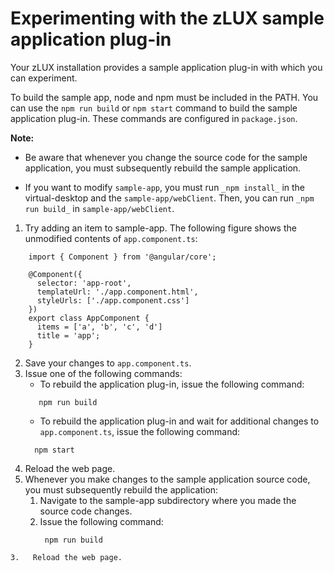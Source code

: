 # Experimenting with the zLUX sample application plug-in

Your zLUX installation provides a sample application plug-in with which you can experiment.

To build the sample app, node and npm must be included in the PATH. You can use the `npm run build` or `npm start` command to build the sample application plug-in. These commands are configured in `package.json`.

**Note:** 

- Be aware that whenever you change the source code for the sample application, you must subsequently rebuild the sample application.

- If you want to modify `sample-app`, you must run `_npm install_` in the virtual-desktop and the `sample-app/webClient`. Then, you can run `_npm run build_` in `sample-app/webClient`.

1.   Try adding an item to sample-app. The following figure shows the unmodified contents of `app.component.ts`:

```
    import { Component } from '@angular/core';
    
    @Component({
      selector: 'app-root',
      templateUrl: './app.component.html',
      styleUrls: ['./app.component.css']
    })
    export class AppComponent {
      items = ['a', 'b', 'c', 'd']
      title = 'app';
    }
```

2.   Save your changes to `app.component.ts`. 
3.   Issue one of the following commands: 
     -   To rebuild the application plug-in, issue the following command:
     ```
        npm run build
     ```
     -   To rebuild the application plug-in and wait for additional changes to `app.component.ts`, issue the following command:
     ```
       npm start
     ``` 
4.   Reload the web page. 
5.   Whenever you make changes to the sample application source code, you must subsequently rebuild the application: 
     1.   Navigate to the sample-app subdirectory where you made the source code changes. 
     2.   Issue the following command:
          ```
           npm run build
          ``` 

    3.   Reload the web page. 



